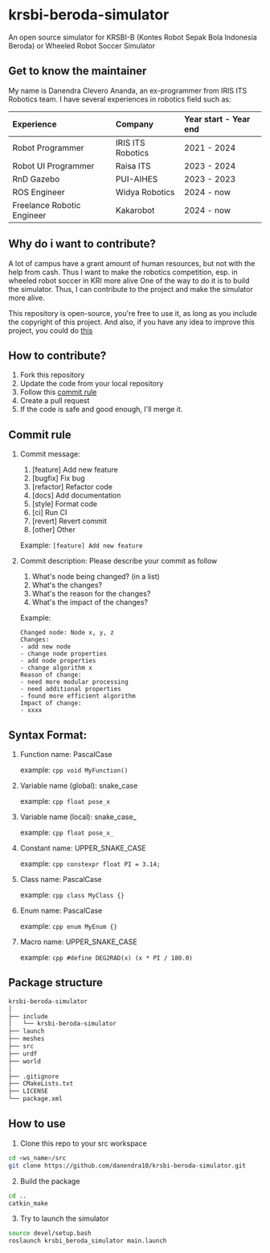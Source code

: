 # krsbi-beroda-simulator
An open source simulator for KRSBI-B (Kontes Robot Sepak Bola Indonesia Beroda) or Wheeled Robot Soccer Simulator 

## Get to know the maintainer
My name is Danendra Clevero Ananda, an ex-programmer from IRIS ITS Robotics team. I have several experiences in robotics field such as:
<!-- make table -->
| Experience                 | Company           | Year start - Year end |
| :------------------------- | :---------------- | :-------------------- |
| Robot Programmer           | IRIS ITS Robotics | 2021 - 2024           |
| Robot UI Programmer        | Raisa ITS         | 2023 - 2024           |
| RnD Gazebo                 | PUI-AIHES         | 2023 - 2023           |
| ROS Engineer               | Widya Robotics    | 2024 - now            |
| Freelance Robotic Engineer | Kakarobot         | 2024 - now            |

## Why do i want to contribute?
A lot of campus have a grant amount of human resources, but not with the help from cash. Thus I want to make the robotics competition, esp. in wheeled robot soccer in KRI more alive
One of the way to do it is to build the simulator. Thus, I can contribute to the project and make the simulator more alive.

This repository is open-source, you're free to use it, as long as you include the copyright of this project. And also, if you have any idea to improve this project, you could do
[this](#how-to-contribute)

## How to contribute?
1. Fork this repository
2. Update the code from your local repository
3. Follow this [commit rule](#commit-rule)
4. Create a pull request
5. If the code is safe and good enough, I'll merge it.

## Commit rule
1. Commit message:
   1. [feature] Add new feature
   2. [bugfix] Fix bug
   3. [refactor] Refactor code
   4. [docs] Add documentation
   5. [style] Format code
   6. [ci] Run CI
   7. [revert] Revert commit
   8. [other] Other
   
   Example: ``` [feature] Add new feature ```

2. Commit description: Please describe your commit as follow
   1. What's node being changed? (in a list)
   2. What's the changes?
   3. What's the reason for the changes?
   4. What's the impact of the changes?

    Example:
    ```
    Changed node: Node x, y, z
    Changes:
    - add new node
    - change node properties
    - add node properties
    - change algorithm x
    Reason of change:
    - need more modular processing
    - need additional properties
    - found more efficient algorithm
    Impact of change:
    - xxxx
    ```
## Syntax Format:
1. Function name: PascalCase
   
   example: ```cpp void MyFunction() ```

2. Variable name (global): snake_case

   example: ```cpp float pose_x ```

3. Variable name (local): snake_case_

   example: ```cpp float pose_x_ ```

4. Constant name: UPPER_SNAKE_CASE

   example: ```cpp constexpr float PI = 3.14; ```

5. Class name: PascalCase

   example: ```cpp class MyClass {} ```

6. Enum name: PascalCase

   example: ```cpp enum MyEnum {} ```

7. Macro name: UPPER_SNAKE_CASE

   example: ```cpp #define DEG2RAD(x) (x * PI / 180.0)```

## Package structure

```bash
krsbi-beroda-simulator
│
├── include
│   └── krsbi-beroda-simulator
├── launch
├── meshes
├── src
├── urdf
├── world
│
├── .gitignore
├── CMakeLists.txt
├── LICENSE
└── package.xml

```

## How to use
1. Clone this repo to your src workspace
```bash
cd <ws_name>/src
git clone https://github.com/danendra10/krsbi-beroda-simulator.git
```

2. Build the package
```bash
cd ..
catkin_make
```

3. Try to launch the simulator
```bash
source devel/setup.bash
roslaunch krsbi_beroda_simulator main.launch
```